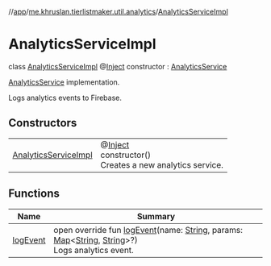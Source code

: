 //[app](../../../index.md)/[me.khruslan.tierlistmaker.util.analytics](../index.md)/[AnalyticsServiceImpl](index.md)

# AnalyticsServiceImpl

class [AnalyticsServiceImpl](index.md) @[Inject](https://javax-inject.github.io/javax-inject/api/javax/inject/Inject.html) constructor : [AnalyticsService](../-analytics-service/index.md)

[AnalyticsService](../-analytics-service/index.md) implementation.

Logs analytics events to Firebase.

## Constructors

| | |
|---|---|
| [AnalyticsServiceImpl](-analytics-service-impl.md) | @[Inject](https://javax-inject.github.io/javax-inject/api/javax/inject/Inject.html) <br>constructor()<br>Creates a new analytics service. |

## Functions

| Name | Summary |
|---|---|
| [logEvent](log-event.md) | open override fun [logEvent](log-event.md)(name: [String](https://kotlinlang.org/api/latest/jvm/stdlib/kotlin/-string/index.html), params: [Map](https://kotlinlang.org/api/latest/jvm/stdlib/kotlin.collections/-map/index.html)&lt;[String](https://kotlinlang.org/api/latest/jvm/stdlib/kotlin/-string/index.html), [String](https://kotlinlang.org/api/latest/jvm/stdlib/kotlin/-string/index.html)&gt;?)<br>Logs analytics event. |
